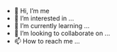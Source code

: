 - 👋 Hi, I’m me
- 👀 I’m interested in ...
- 🌱 I’m currently learning ...
- 💞️ I’m looking to collaborate on ...
- 📫 How to reach me ...

<!---
Digital-Ataraxia/Digital-Ataraxia is a ✨ special ✨ repository because its `README.md` (this file) appears on your GitHub profile.
You can click the Preview link to take a look at your changes.
--->

